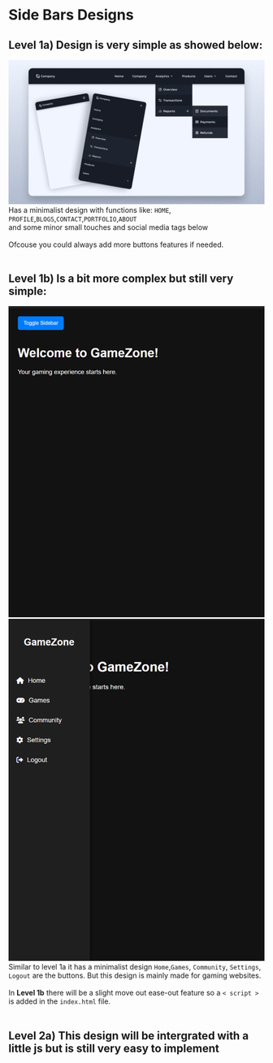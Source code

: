 # Side Bars Designs

## **Level 1a)** Design is very simple as showed below:
![Demo Design](/lvl1a.png "Level 1a Design")
<br>
Has a minimalist design with functions like:
`HOME`, `PROFILE`,`BLOGS`,`CONTACT`,`PORTFOLIO`,`ABOUT`
<br>
and some minor small touches and social media tags below
<br><br>
Ofcouse you could always add more buttons features if needed.
<br><br>

## **Level 1b)** Is a bit more complex but still very simple:
![Demo Design](/lvl1b.png "Level 1b Design")![Demo Design](/lvl1bb.png "a title")
<br>
Similar to level 1a it has a minimalist design `Home`,`Games`, `Community`, `Settings`, `Logout` are the buttons. But this design is mainly made for gaming websites.
<br>
<br>
In **Level 1b** there will be a slight move out ease-out feature so a `< script >` is added in the `index.html` file.
<br><br>

## **Level 2a)** This design will be intergrated with a little js but is still very easy to implement